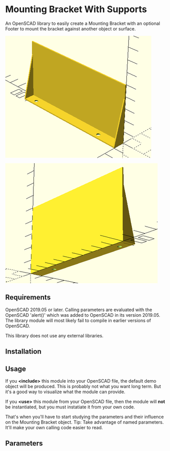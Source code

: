 # Mounting Bracket With Supports

An OpenSCAD library to easily create a Mounting Bracket with an optional Footer to mount the bracket against another object or surface.

![](https://github.com/StafrGotar/MountingBracketWithSupports/blob/master/images/Bracket-Behind-Left.png)

![](https://github.com/StafrGotar/MountingBracketWithSupports/blob/master/images/Bracket-Below-Right.png)


## Requirements

OpenSCAD 2019.05 or later.
Calling parameters are evaluated with the OpenSCAD 'alert()' which was added to OpenSCAD in its version 2019.05.
The library module will most likely fail to compile in earlier versions of OpenSCAD.

This library does not use any external libraries.

## Installation

## Usage

If you **\<include\>** this module into your OpenSCAD file, the default demo object will be produced.
This is probably not what you want long term.
But it's a good way to visualize what the module can provide.

If you **\<use\>** this module from your OpenSCAD file, then the module will **not** be instantiated,
but you must instatiate it from your own code.

That's when you'll have to start studying the parameters and their influence on the Mounting Bracket object.
Tip: Take advantage of named parameters. It'll make your own calling code easier to read.

## Parameters
